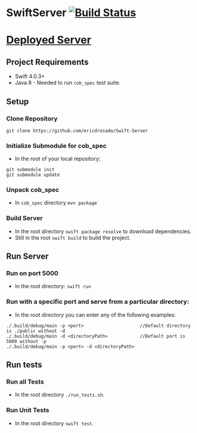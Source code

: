 # SwiftServer [![Build Status](https://travis-ci.org/ericdrosado/Swift-Server.svg?branch=master)](https://travis-ci.org/ericdrosado/Swift-Server) 

# [Deployed Server](https://erosado-swift-server.herokuapp.com)

## Project Requirements
+ Swift 4.0.3+
+ Java 8 - Needed to run `cob_spec` test suite.


## Setup

### Clone Repository
`git clone https://github.com/ericdrosado/Swift-Server`

### Initialize Submodule for cob_spec
+ In the root of your local repository:
```
git submodule init
git submodule update
```

### Unpack cob_spec
+ In `cob_spec` directory
`mvn package`

### Build Server
+ In the root directory `swift package resolve` to download dependencies.
+ Still in the root `swift build` to build the project.


## Run Server

### Run on port 5000
+ In the root directory:
```swift run```

### Run with a specific port and serve from a particular directory:
+ In the root directory you can enter any of the following examples:
```
./.build/debug/main -p <port>                     //Default directory is ./public without -d
./.build/debug/main -d <directoryPath>            //Default port is 5000 without -p
./.build/debug/main -p <port> -d <directoryPath>
```


## Run tests

### Run all Tests
+ In the root directory `./run_tests.sh`.

### Run Unit Tests
+ In the root directory `swift test`.
